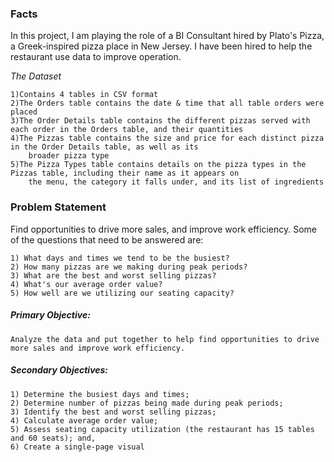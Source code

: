 ### Facts
   In this project, I am playing the role of a BI Consultant hired by Plato's Pizza, a Greek-inspired pizza place in New Jersey. I have been hired to help the restaurant use data to improve operation.
   
_The Dataset_
       
    1)Contains 4 tables in CSV format
    2)The Orders table contains the date & time that all table orders were placed
    3)The Order Details table contains the different pizzas served with each order in the Orders table, and their quantities
    4)The Pizzas table contains the size and price for each distinct pizza in the Order Details table, as well as its
        broader pizza type
    5)The Pizza Types table contains details on the pizza types in the Pizzas table, including their name as it appears on
        the menu, the category it falls under, and its list of ingredients

### Problem Statement

Find opportunities to drive more sales, and improve work efficiency.
Some of the questions that need to be answered are:
    
    1) What days and times we tend to be the busiest?
    2) How many pizzas are we making during peak periods?
    3) What are the best and worst selling pizzas?
    4) What's our average order value?
    5) How well are we utilizing our seating capacity?

##### Primary Objective:
    
    Analyze the data and put together to help find opportunities to drive more sales and improve work efficiency.

##### Secondary Objectives:
    
    1) Determine the busiest days and times;
    2) Determine number of pizzas being made during peak periods;
    3) Identify the best and worst selling pizzas;
    4) Calculate average order value;
    5) Assess seating capacity utilization (the restaurant has 15 tables and 60 seats); and,
    6) Create a single-page visual
